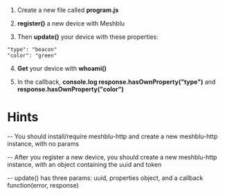1) Create a new file called **program.js**

2) **register()** a new device with Meshblu

3) Then **update()** your device with these properties:
```
"type": "beacon"
"color": "green"
```

4) **Get** your device with **whoami()**

5) In the callback, **console.log response.hasOwnProperty("type")** and **response.hasOwnProperty("color")**

# Hints
-- You should install/require meshblu-http and create a new meshblu-http instance, with no params

-- After you register a new device, you should create a new meshblu-http instance, with an object containing the uuid and token

-- update() has three params: uuid, properties object, and a callback function(error, response)
